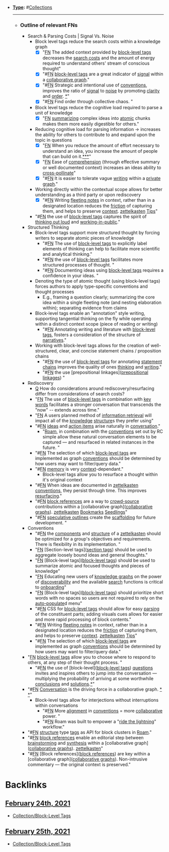 - **[Type](<../Type.md>):** #[Collections](<../Collections.md>)
    - ---
    - ### Outline of relevant FNs
        - Search & Parsing Costs | Signal Vs. Noise
            - Block level tags reduce the search costs within a knowledge graph
                - [x] "[FN](<../FN.md>) The added context provided by [block-level tags](<../block-level tags.md>) decreases the [search costs](<../search costs.md>) and the amount of energy required to understand others' stream of conscious thought"
                - [x] "#[FN](<../FN.md>) [block-level tags](<../block-level tags.md>) are a great indicator of [signal](<../signal.md>) within a [collaborative graph](<../collaborative graph.md>)."
                - [x] "#[FN](<../FN.md>) Strategic and intentional use of [conventions](<../conventions.md>), improves the ratio of [signal](<../signal.md>) to [noise](<../noise.md>) by promoting [clarity](<../clarity.md>) and [order](<../order.md>). [*](((io7qOh0kA)))" 
                - [x] "#[FN](<../FN.md>) Find order through collective chaos. "
            - Block level tags reduce the cognitive load required to parse a unit of knowledge
                - [x] "[FN](<../FN.md>) [summarizing](<../summarizing.md>) complex ideas into [atomic]([atomic](<../atomic.md>)) chunks makes them more easily digestible for others."
            - Reducing cognitive load for parsing information → increases the ability for others to contribute to and expand upon the topic in questions
                - [x] "[FN](<../FN.md>) When you reduce the amount of effort necessary to understand an idea, you increase the amount of people that can build on it.[*](((dBkUYuwoz)))[*]([zettelkasten](<../zettelkasten.md>))[*]([collaboration](<../collaboration.md>))"
                - [x] "[FN](<../FN.md>) Ease of [comprehension](<../comprehension.md>) (through effective summary or well documented context) increases an ideas ability to [cross-pollinate]([cross-pollination](<../cross-pollination.md>))"
                - [x] "#[FN](<../FN.md>) It is easier to tolerate vague [writing](<../writing.md>) within a [private graph](<../private graph.md>)."
            - Working directly within the contextual scope allows for better understanding as a third party or upon rediscovery
                - [x] "#[FN](<../FN.md>) Writing [fleeting notes](<../fleeting notes.md>) in context, rather than in a designated location reduces the [friction](<../friction.md>) of capturing them, and helps to preserve [context](<../context.md>). [zettelkasten](<../zettelkasten.md>) [Tips](<../Tips.md>)"
            - "#[FN](<../FN.md>) the use of [block-level tags](<../block-level tags.md>) captures the spirit of [thinking out loud](<../thinking out loud.md>) and [working-in-public](<../working-in-public.md>)."
        - Structured Thinking
            - Block-level tags support more structured thought by forcing writers to separate atomic pieces of knowledge
                - "#[FN](<../FN.md>) The use of [block-level tags](<../block-level tags.md>) to explicitly label elements of thinking can help to facilitate more scientific and analytical thinking."
                - "#[FN](<../FN.md>) the use of [block-level tags](<../block-level tags.md>) facilitates more structured processes of thought. "
                - "#[FN](<../FN.md>) Documenting ideas using [block-level tags](<../block-level tags.md>) requires a confidence in your ideas. "
            - Denoting the type of atomic thought (using block-level tags) forces authors to  apply type-specific conventions and thought processes
                - E.g., framing a question clearly; summarizing the core idea within a single fleeting note (and nesting elaboration within); separating evidence from claims
            - Block-level tags enable an "annotation" style writing, supporting tangential thinking on the fly while operating within a distinct context scope (piece of reading or writing)
                - "#[FN](<../FN.md>) Annotating writing and literature with [block-level tags](<../block-level tags.md>), fosters a consideration of the structure of [narratives](<../narratives.md>)."
            - Working with block-level tags allows for the creation of well-structured, clear, and concise statement chains / proposition chains 
                - "#[FN](<../FN.md>) the use of [block-level tags](<../block-level tags.md>) for annotating [statement chains](<../statement chains.md>) improves the quality of ones [thinking](<../thinking.md>) and [writing](<../writing.md>)."
                - "#[FN](<../FN.md>) the use [prepositional linkages]([prepositional linkages](<../prepositional linkages.md>)) "
        - Rediscovery
            - [Q](<../Q.md>) How do considerations around rediscovery/resurfacing differ from considerations of search costs?
            - "[FN](<../FN.md>) The use of [block-level tags](<../block-level tags.md>) in combination with [key words](<../key words.md>) facilitates a stronger conversation that transcends the "now" -- extends across time."
            - "[FN](<../FN.md>) A users planned method of [information retrieval](<../information retrieval.md>) will impact all of the [knowledge](<../knowledge.md>) [structure](<../structure.md>)s they prefer using"
            - "#[FN](<../FN.md>) [ideas](<../ideas.md>) and [action items](<../action items.md>) arise naturally in [conversation](<../conversation.md>)."
                - "[Roam](<../Roam.md>), in combination with the [conventions](<../conventions.md>) set out by RC simple allow these natural conversation elements to be captured — and resurfaced in related instances in the future. "
            - "#[FN](<../FN.md>) The selection of which [block-level tags](<../block-level tags.md>) are implemented as graph [conventions](<../conventions.md>) should be determined by how users may want to filter/query data."
            - "#[FN](<../FN.md>) [memory](<../memory.md>) is very [context](<../context.md>)-dependant."
                - Block-level tags allow you to resurface a thought within it's original context
            - "#[FN](<../FN.md>) When ideas are documented in [zettelkasten](<../zettelkasten.md>) [conventions](<../conventions.md>), they persist through time. This improves [resurfacing](<../resurfacing.md>)."
            - "#[FN](<../FN.md>) [block references](<../block references.md>) are a way to [crowd-source](<../crowd-source.md>) contributions within a [collaborative graph]([collaborative graphs](<../collaborative graphs.md>)). [zettelkasten](<../zettelkasten.md>) [Bookmarks](<../Bookmarks.md>) [Seedlings](<../Seedlings.md>)"
            - "#[FN](<../FN.md>) [speculative outlines](<../speculative outlines.md>) create the [scaffolding](<../scaffolding.md>) for future development.  "
        - Conventions
            - "#[FN](<../FN.md>) the [components](<../components.md>) and [structure](<../structure.md>) of a [zettelkasten](<../zettelkasten.md>) should be optimized for a group's objectives and requirements. There is flexibility in its implementation. "
            - "[FN](<../FN.md>) [Section-level tags]([section tags](<../section tags.md>)) should be used to aggregate loosely bound ideas and general thoughts."
            - "[FN](<../FN.md>) [Block-level tags]([block-level tags](<../block-level tags.md>)) should be used to summarize atomic and focused thoughts and pieces of knowledge"
            - "[FN](<../FN.md>) Educating new users of [knowledge graphs](<../knowledge graphs.md>) on the power of [discoverability](<../discoverability.md>) and the available [search](<../search.md>) functions is critical to [onboarding](<../onboarding.md>)"
            - "[FN](<../FN.md>) [Block-level tags]([block-level tags](<../block-level tags.md>)) should prioritize short words with no spaces so users are not required to rely on the [auto-populate](<../auto-populate.md>)d menu"
            - "#[FN](<../FN.md>) CSS for [block-level tags](<../block-level tags.md>) should allow for easy [parsing](<../parsing.md>) of the constituent parts; adding visuals cues allows for easier and more rapid processing of block contents."
            - "#[FN](<../FN.md>) Writing [fleeting notes](<../fleeting notes.md>) in context, rather than in a designated location reduces the [friction](<../friction.md>) of capturing them, and helps to preserve [context](<../context.md>). [zettelkasten](<../zettelkasten.md>) [Tips](<../Tips.md>)"
            - "#[FN](<../FN.md>) The selection of which [block-level tags](<../block-level tags.md>) are implemented as graph [conventions](<../conventions.md>) should be determined by how users may want to filter/query data."
        - "[FN](<../FN.md>) [block-level tags](<../block-level tags.md>) allow you to choose where to respond to others, at any step of their thought process. "
            - "#[FN](<../FN.md>) the use of [block-level]([block-level tags](<../block-level tags.md>)) [questions](<../questions.md>) invites and inspires others to jump into the conversation — multiplying the probability of arriving at some worthwhile [conclusions](<../conclusions.md>) and [solutions](<../solutions.md>).[*]([collaboration](<../collaboration.md>))"
        - "#[FN](<../FN.md>) [Conversation]([conversation](<../conversation.md>)) is the driving force in a collaborative graph. [*](((vpjnwXgpo))) [*]([Seedlings](<../Seedlings.md>))"
            - Block-level tags allow for interjections without interruptions within conversations 
                - "#[FN](<../FN.md>) More [alignment](<../alignment.md>) in [conventions](<../conventions.md>) = more [collaborative]([collaboration](<../collaboration.md>)) power. "
                - "#[FN](<../FN.md>) Roam was built to empower a "[ride the lightning](<../ride the lightning.md>)" workflow."
        - "#[FN](<../FN.md>) [structure](<../structure.md>) type [tags](<../tags.md>) as API for block clusters in [Roam](<../Roam.md>)."
        - "#[FN](<../FN.md>) [block references](<../block references.md>) enable an editorial step between [brainstorming](<../brainstorming.md>) and [synthesis](<../synthesis.md>) within a [collaborative graph]([collaborative graphs](<../collaborative graphs.md>)). [zettelkasten](<../zettelkasten.md>)"
        - "#[FN](<../FN.md>) [Block references]([block references](<../block references.md>)) are key within a [collaborative graph]([collaborative graphs](<../collaborative graphs.md>)). Non-intrusive commentary — the original context is preserved."

# Backlinks
## [February 24th, 2021](<February 24th, 2021.md>)
- [Collection/Block-Level Tags](<../Collection/Block-Level Tags.md>)

## [February 25th, 2021](<February 25th, 2021.md>)
- [Collection/Block-Level Tags](<../Collection/Block-Level Tags.md>)

